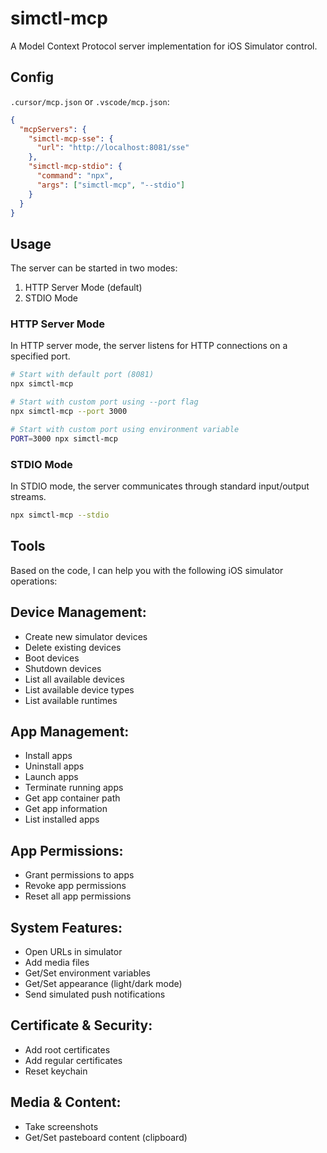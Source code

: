 # simctl-mcp

A Model Context Protocol server implementation for iOS Simulator control.

## Config

`.cursor/mcp.json` or `.vscode/mcp.json`:

```json
{
  "mcpServers": {
    "simctl-mcp-sse": {
      "url": "http://localhost:8081/sse"
    },
    "simctl-mcp-stdio": {
      "command": "npx",
      "args": ["simctl-mcp", "--stdio"]
    }
  }
}
```

## Usage

The server can be started in two modes:

1. HTTP Server Mode (default)
2. STDIO Mode

### HTTP Server Mode

In HTTP server mode, the server listens for HTTP connections on a specified port.

```bash
# Start with default port (8081)
npx simctl-mcp

# Start with custom port using --port flag
npx simctl-mcp --port 3000

# Start with custom port using environment variable
PORT=3000 npx simctl-mcp
```

### STDIO Mode

In STDIO mode, the server communicates through standard input/output streams.

```bash
npx simctl-mcp --stdio
```


## Tools

Based on the code, I can help you with the following iOS simulator operations:

## Device Management:
- Create new simulator devices
- Delete existing devices
- Boot devices
- Shutdown devices
- List all available devices
- List available device types
- List available runtimes

## App Management:
- Install apps
- Uninstall apps
- Launch apps
- Terminate running apps
- Get app container path
- Get app information
- List installed apps

## App Permissions:
- Grant permissions to apps
- Revoke app permissions
- Reset all app permissions

## System Features:
- Open URLs in simulator
- Add media files
- Get/Set environment variables
- Get/Set appearance (light/dark mode)
- Send simulated push notifications

## Certificate & Security:
- Add root certificates
- Add regular certificates
- Reset keychain

## Media & Content:
- Take screenshots
- Get/Set pasteboard content (clipboard)
